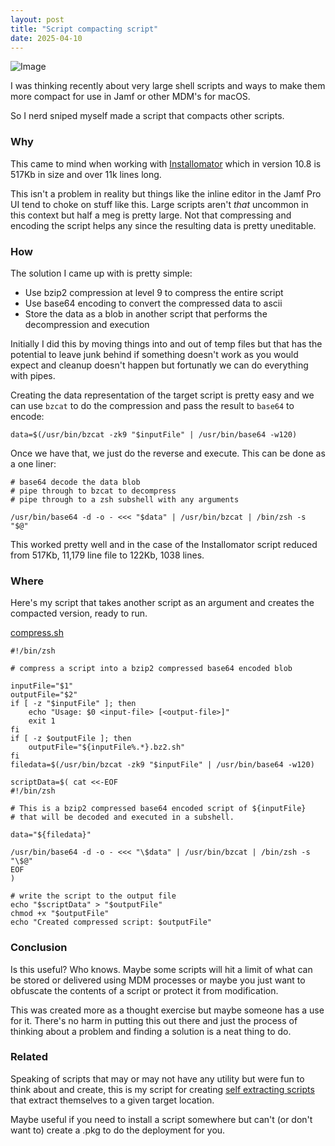 ```yaml
---
layout: post
title: "Script compacting script"
date: 2025-04-10
---
```


![Image](https://apse2.ics.services.jamfcloud.com/icon/hash_4a31e987a578922e7f985624101b4d8811411119fba759fef6a453d4eb9d17dc)

I was thinking recently about very large shell scripts and ways to make them more compact for use in Jamf or other MDM's for macOS.

So I nerd sniped myself made a script that compacts other scripts.

<!--more-->

### Why

This came to mind when working with [Installomator](https://github.com/installomator/Installomator/) which in version 10.8 is 517Kb in size and over 11k lines long.

This isn't a problem in reality but things like the inline editor in the Jamf Pro UI tend to choke on stuff like this. Large scripts aren't _that_ uncommon in this context but half a meg is pretty large. Not that compressing and encoding the script helps any since the resulting data is pretty uneditable. 

### How 

The solution I came up with is pretty simple:

 - Use bzip2 compression at level 9 to compress the entire script
 - Use base64 encoding to convert the compressed data to ascii
 - Store the data as a blob in another script that performs the decompression and execution

Initially I did this by moving things into and out of temp files but that has the potential to leave junk behind if something doesn't work as you would expect and cleanup doesn't happen but fortunatly we can do everything with pipes.

Creating the data representation of the target script is pretty easy and we can use `bzcat` to do the compression and pass the result to `base64` to encode:

```
data=$(/usr/bin/bzcat -zk9 "$inputFile" | /usr/bin/base64 -w120)
```

Once we have that, we just do the reverse and execute. This can be done as a one liner:

```
# base64 decode the data blob
# pipe through to bzcat to decompress
# pipe through to a zsh subshell with any arguments

/usr/bin/base64 -d -o - <<< "$data" | /usr/bin/bzcat | /bin/zsh -s "$@"
```

This worked pretty well and in the case of the Installomator script reduced from 517Kb, 11,179 line file to 122Kb, 1038 lines.

### Where

Here's my script that takes another script as an argument and creates the compacted version, ready to run.

[compress.sh](https://github.com/bartreardon/macscripts/blob/master/compress.sh)

```
#!/bin/zsh

# compress a script into a bzip2 compressed base64 encoded blob

inputFile="$1"
outputFile="$2"
if [ -z "$inputFile" ]; then
    echo "Usage: $0 <input-file> [<output-file>]"
    exit 1
fi
if [ -z $outputFile ]; then
    outputFile="${inputFile%.*}.bz2.sh"
fi
filedata=$(/usr/bin/bzcat -zk9 "$inputFile" | /usr/bin/base64 -w120)

scriptData=$( cat <<-EOF
#!/bin/zsh

# This is a bzip2 compressed base64 encoded script of ${inputFile}
# that will be decoded and executed in a subshell.

data="${filedata}"

/usr/bin/base64 -d -o - <<< "\$data" | /usr/bin/bzcat | /bin/zsh -s "\$@"
EOF
)

# write the script to the output file
echo "$scriptData" > "$outputFile"
chmod +x "$outputFile"
echo "Created compressed script: $outputFile"
```

### Conclusion

Is this useful? Who knows. Maybe some scripts will hit a limit of what can be stored or delivered using MDM processes or maybe you just want to obfuscate the contents of a script or protect it from modification.

This was created more as a thought exercise but maybe someone has a use for it. There's no harm in putting this out there and just the process of thinking about a problem and finding a solution is a neat thing to do.

### Related

Speaking of scripts that may or may not have any utility but were fun to think about and create, this is my script for creating [self extracting scripts](https://github.com/bartreardon/macscripts/blob/master/create_self_extracting_script.sh) that extract themselves to a given target location. 

Maybe useful if you need to install a script somewhere but can't (or don't want to) create a .pkg to do the deployment for you.
